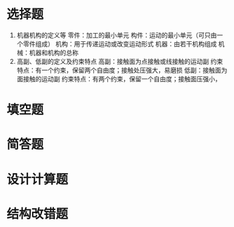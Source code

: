 # 选择题
1. 机器机构的定义等
	零件：加工的最小单元
	构件：运动的最小单元（可只由一个零件组成）
	机构：用于传递运动或改变运动形式
	机器：由若干机构组成
	机械：机器和机构的总称
2. 高副、低副的定义及约束特点
	高副：接触面为点接触或线接触的运动副
		约束特点：有一个约束，保留两个自由度；接触处压强大，易磨损
	低副：接触面为面接触的运动副
		约束特点：有两个约束，保留一个自由度；接触面压强小，
# 填空题
# 简答题
# 设计计算题
# 结构改错题